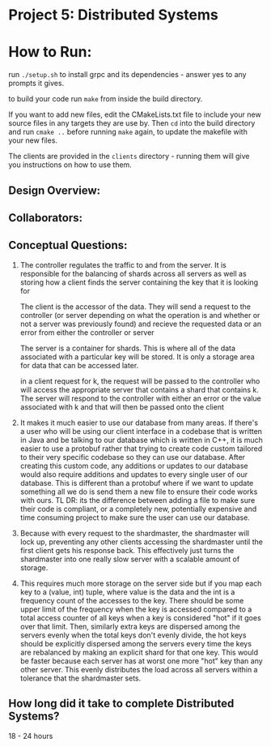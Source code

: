 Project 5: Distributed Systems
==============================

# How to Run: 
run `./setup.sh` to install grpc and its dependencies - answer yes to any
prompts it gives.

to build your code run `make` from inside the build directory.

If you want to add new files, edit the CMakeLists.txt file to include your
new source files in any targets they are use by. Then `cd` into the build
directory and run `cmake ..` before running `make` again, to update the
makefile with your new files.

The clients are provided in the `clients` directory - running them will give
you instructions on how to use them.

<!-- TODO: Fill this out. -->
## Design Overview:

## Collaborators:

## Conceptual Questions:
1) The controller regulates the traffic to and from the server. It is responsible for the
    balancing of shards across all servers as well as storing how a client finds the server
    containing the key that it is looking for
    
    The client is the accessor of the data. They will send a request to the controller (or server
    depending on what the operation is and whether or not a server was previously found) and recieve
    the requested data or an error from either the controller or server
    
    The server is a container for shards. This is where all of the data associated with a particular
    key will be stored. It is only a storage area for data that can be accessed later.
    
    in a client request for k, the request will be passed to the controller who will access the
    appropriate server that contains a shard that contains k. The server will respond to the controller
    with either an error or the value associated with k and that will then be passed onto the client
2) It makes it much easier to use our database from many areas. If there's a user who will be using our
    client interface in a codebase that is written in Java and be talking to our database which is written
    in C++, it is much easier to use a protobuf rather that trying to create code custom tailored to their
    very specific codebase so they can use our database. After creating this custom code, any additions or
    updates to our database would also require additions and updates to every single user of our database.
    This is different than a protobuf where if we want to update something all we do is send them a new file
    to ensure their code works with ours.
    TL DR: its the difference between adding a file to make sure their code is compliant, or a completely
    new, potentially expensive and time consuming project to make sure the user can use our database.
3) Because with every request to the shardmaster, the shardmaster will lock up, preventing any other
    clients accessing the shardmaster until the first client gets his response back. This effectively just
    turns the shardmaster into one really slow server with a scalable amount of storage.
4) This requires much more storage on the server side but if you map each key to a (value, int) tuple, where
    value is the data and the int is a frequency count of the accesses to the key. There should be some
    upper limit of the frequency when the key is accessed compared to a total access counter of all keys 
    when a key is considered "hot" if it goes over that limit. Then, similarly extra keys are dispersed among the
    servers evenly when the total keys don't evenly divide, the hot keys should be explicitly dispersed
    among the servers every time the keys are rebalanced by making an explicit shard for that one key. This
    would be faster because each server has at worst one more "hot" key than any other server. This evenly
    distributes the load across all servers within a tolerance that the shardmaster sets.
## How long did it take to complete Distributed Systems?
18 - 24 hours